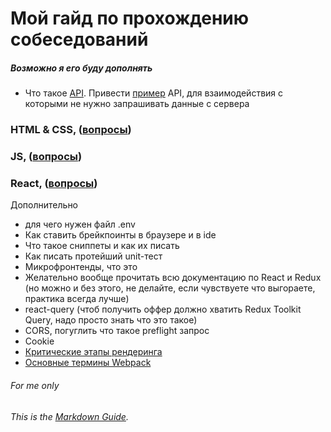 # Мой гайд по прохождению собеседований
##### Возможно я его буду дополнять

- Что такое [API](https://superbwebsitebuilders.com/ru/chto-takoe-api-prostymi-slovami/). Привести [пример](https://ant.design/components/button/#API) API, для взаимодействия с которыми не нужно запрашивать данные с сервера

### HTML & CSS, ([вопросы](https://github.com/daniilmaikovskiy/guide/blob/main/html_and_css.md))

### JS, ([вопросы](https://github.com/daniilmaikovskiy/guide/blob/main/js.md))

### React, ([вопросы](https://github.com/daniilmaikovskiy/guide/blob/main/react.md))

Дополнительно

- для чего нужен файл .env
- Как ставить брейкпоинты в браузере и в ide
- Что такое сниппеты и как их писать
- Как писать протейший unit-тест
- Микрофронтенды, что это
- Желательно вообще прочитать всю документацию по React и Redux (но можно и без этого, не делайте, если чувствуете что выгораете, практика всегда лучше)
- react-query (чтоб получить оффер должно хватить Redux Toolkit Query, надо просто знать что это такое)
- CORS, погуглить что такое preflight запрос
- Cookie
- [Критические этапы рендеринга](https://developer.mozilla.org/ru/docs/Web/Performance/Critical_rendering_path)
- [Основные термины Webpack](https://webpack.js.org/concepts/)
###### For me only
###### This is the *[Markdown Guide](https://www.markdownguide.org)*.
